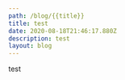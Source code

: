 ```yaml
---
path: /blog/{{title}}
title: test
date: 2020-08-18T21:46:17.880Z
description: test
layout: blog
---
```

test
